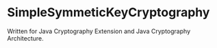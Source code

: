 # SimpleSymmeticKeyCryptography

Written for Java Cryptography Extension and Java Cryptography Architecture. 
